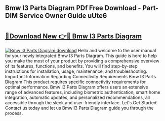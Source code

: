 ## Bmw I3 Parts Diagram PDf Free Download - Part-DIM Service Owner Guide uUte6

# <h2><a href="http://dfsvr4a.blite.top/?on=Bmw+I3+Parts+Diagram">🔗Download New 👉🔴 Bmw I3 Parts Diagram</a></h2>

[![Bmw I3 Parts Diagram download](https://i.imgur.com/lujVjoI.png)](http://dfsvr4a.blite.top/?on=Bmw+I3+Parts+Diagram)
Hello and welcome to the user manual for your newly integrated Bmw I3 Parts Diagram. This guide is here to help you make the most of your product by providing a comprehensive overview of its features, functions, and benefits. You will find step-by-step instructions for installation, usage, maintenance, and troubleshooting. Important Information Regarding Connectivity Requirements Bmw I3 Parts Diagram This product requires specific connectivity requirements for optimal performance. Bmw I3 Parts Diagram offers users an extensive range of advanced features, including biometric authentication, smart home integration, automatic updates, and personalized recommendations, all accessible through the sleek and user-friendly interface. Let's Get Started! Contact us today and let us Bmw I3 Parts Diagram guide you through the process.
